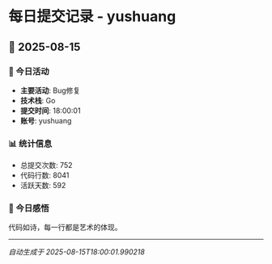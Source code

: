 # 每日提交记录 - yushuang

## 📅 2025-08-15

### 🎯 今日活动
- **主要活动**: Bug修复
- **技术栈**: Go
- **提交时间**: 18:00:01
- **账号**: yushuang

### 📊 统计信息
- 总提交次数: 752
- 代码行数: 8041
- 活跃天数: 592

### 💭 今日感悟
代码如诗，每一行都是艺术的体现。

---
*自动生成于 2025-08-15T18:00:01.990218*
